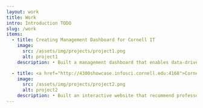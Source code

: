 ```yaml
---
layout: work
title: Work
intro: Introduction TODO
slug: /work
items:
  - title: Creating Management Dashboard for Cornell IT
    image:
      src: /assets/img/projects/project1.png
      alt: project1
    description: • Built a management dashboard that enables data-driven business insights on staff organization and service quality; communicated with the administration team on business visions and requirements to propose actionable solutions • Developed ETL workflow to transform 20,000+ call data; designed dimensional model to ensure efficient filtering • Presented the Tableau visualization results to the administration team and built a linear regression model to predict periodic changes in service demands, assisting the administrators in making staff management decisions

  - title: <a href="http://4300showcase.infosci.cornell.edu:4168">Cornell University Professor Recommendation Platform</a>
    image:
      src: /assets/img/projects/project2.png
      alt: project2
    description: • Built an interactive website that recommend professor and courses based on student's faculty and academic preferences; extensively applied natural language processing technique to analyze and interpret linguistic contexts in student comments on different rating platforms.
---
```

